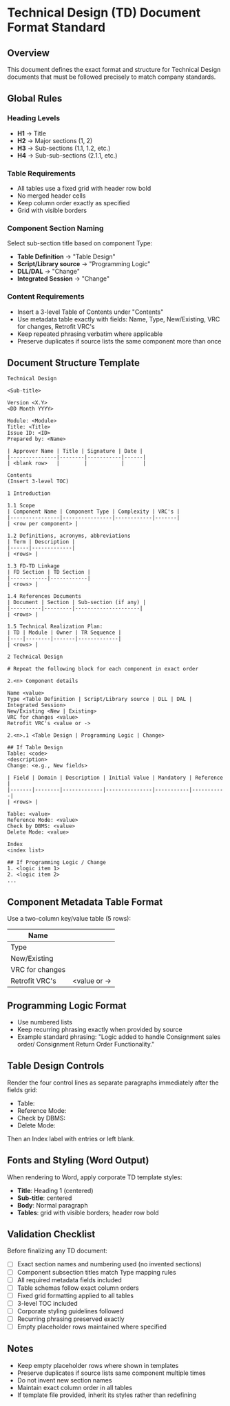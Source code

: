 # Technical Design (TD) Document Format Standard

## Overview
This document defines the exact format and structure for Technical Design documents that must be followed precisely to match company standards.

## Global Rules

### Heading Levels
- **H1** → Title
- **H2** → Major sections (1, 2)
- **H3** → Sub-sections (1.1, 1.2, etc.)
- **H4** → Sub-sub-sections (2.1.1, etc.)

### Table Requirements
- All tables use a fixed grid with header row bold
- No merged header cells
- Keep column order exactly as specified
- Grid with visible borders

### Component Section Naming
Select sub-section title based on component Type:
- **Table Definition** → "Table Design"
- **Script/Library source** → "Programming Logic"
- **DLL/DAL** → "Change"
- **Integrated Session** → "Change"

### Content Requirements
- Insert a 3-level Table of Contents under "Contents"
- Use metadata table exactly with fields: Name, Type, New/Existing, VRC for changes, Retrofit VRC's
- Keep repeated phrasing verbatim where applicable
- Preserve duplicates if source lists the same component more than once

## Document Structure Template

```
Technical Design

<Sub-title>

Version <X.Y>
<DD Month YYYY>

Module: <Module>
Title: <Title>
Issue ID: <ID>
Prepared by: <Name>

| Approver Name | Title | Signature | Date |
|---------------|--------|-----------|------|
| <blank row>   |        |           |      |

Contents
(Insert 3-level TOC)

1 Introduction

1.1 Scope
| Component Name | Component Type | Complexity | VRC's |
|----------------|----------------|------------|-------|
| <row per component> |

1.2 Definitions, acronyms, abbreviations
| Term | Description |
|------|-------------|
| <rows> |

1.3 FD-TD Linkage
| FD Section | TD Section |
|------------|------------|
| <rows> |

1.4 References Documents
| Document | Section | Sub-section (if any) |
|----------|---------|---------------------|
| <rows> |

1.5 Technical Realization Plan:
| TD | Module | Owner | TR Sequence |
|----|--------|-------|-------------|
| <rows> |

2 Technical Design

# Repeat the following block for each component in exact order

2.<n> Component details

Name <value>
Type <Table Definition | Script/Library source | DLL | DAL | Integrated Session>
New/Existing <New | Existing>
VRC for changes <value>
Retrofit VRC's <value or ->

2.<n>.1 <Table Design | Programming Logic | Change>

## If Table Design
Table: <code>
<description>
Change: <e.g., New fields>

| Field | Domain | Description | Initial Value | Mandatory | Reference |
|-------|--------|-------------|---------------|-----------|-----------|
| <rows> |

Table: <value>
Reference Mode: <value>
Check by DBMS: <value>
Delete Mode: <value>

Index
<index list>

## If Programming Logic / Change
1. <logic item 1>
2. <logic item 2>
...
```

## Component Metadata Table Format

Use a two-column key/value table (5 rows):

| Name | |
|------|---|
| Type | |
| New/Existing | |
| VRC for changes | |
| Retrofit VRC's | <value or -> |

## Programming Logic Format
- Use numbered lists
- Keep recurring phrasing exactly when provided by source
- Example standard phrasing: "Logic added to handle Consignment sales order/ Consignment Return Order Functionality."

## Table Design Controls
Render the four control lines as separate paragraphs immediately after the fields grid:
- Table: <value>
- Reference Mode: <value>
- Check by DBMS: <value>
- Delete Mode: <value>

Then an Index label with entries or left blank.

## Fonts and Styling (Word Output)
When rendering to Word, apply corporate TD template styles:
- **Title**: Heading 1 (centered)
- **Sub-title**: centered
- **Body**: Normal paragraph
- **Tables**: grid with visible borders; header row bold

## Validation Checklist
Before finalizing any TD document:
- [ ] Exact section names and numbering used (no invented sections)
- [ ] Component subsection titles match Type mapping rules
- [ ] All required metadata fields included
- [ ] Table schemas follow exact column orders
- [ ] Fixed grid formatting applied to all tables
- [ ] 3-level TOC included
- [ ] Corporate styling guidelines followed
- [ ] Recurring phrasing preserved exactly
- [ ] Empty placeholder rows maintained where specified

## Notes
- Keep empty placeholder rows where shown in templates
- Preserve duplicates if source lists same component multiple times
- Do not invent new section names
- Maintain exact column order in all tables
- If template file provided, inherit its styles rather than redefining
